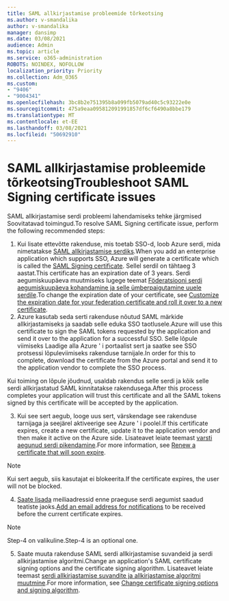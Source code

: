 ```yaml
---
title: SAML allkirjastamise probleemide tõrkeotsing
ms.author: v-smandalika
author: v-smandalika
manager: dansimp
ms.date: 03/08/2021
audience: Admin
ms.topic: article
ms.service: o365-administration
ROBOTS: NOINDEX, NOFOLLOW
localization_priority: Priority
ms.collection: Adm_O365
ms.custom:
- "9406"
- "9004341"
ms.openlocfilehash: 3bc8b2e751395b8a099fb5079ad40c5c93222e0e
ms.sourcegitcommit: 475a9eaa095812091991857df6cf6490a8bbe179
ms.translationtype: MT
ms.contentlocale: et-EE
ms.lasthandoff: 03/08/2021
ms.locfileid: "50692910"
---
```

# <a name="troubleshoot-saml-signing-certificate-issues"></a><span data-ttu-id="79616-102">SAML allkirjastamise probleemide tõrkeotsing</span><span class="sxs-lookup"><span data-stu-id="79616-102">Troubleshoot SAML Signing certificate issues</span></span>

<span data-ttu-id="79616-103">SAML allkirjastamise serdi probleemi lahendamiseks tehke järgmised Soovitatavad toimingud.</span><span class="sxs-lookup"><span data-stu-id="79616-103">To resolve SAML Signing certificate issue, perform the following recommended steps:</span></span>

1. <span data-ttu-id="79616-104">Kui lisate ettevõtte rakenduse, mis toetab SSO-d, loob Azure serdi, mida nimetatakse [SAML allkirjastamise serdiks](https://docs.microsoft.com/azure/active-directory/manage-apps/manage-certificates-for-federated-single-sign-on#auto-generated-certificate-for-gallery-and-non-gallery-applications).</span><span class="sxs-lookup"><span data-stu-id="79616-104">When you add an enterprise application which supports SSO, Azure will generate a certificate which is called the [SAML Signing certificate](https://docs.microsoft.com/azure/active-directory/manage-apps/manage-certificates-for-federated-single-sign-on#auto-generated-certificate-for-gallery-and-non-gallery-applications).</span></span> <span data-ttu-id="79616-105">Sellel serdil on tähtaeg 3 aastat.</span><span class="sxs-lookup"><span data-stu-id="79616-105">This certificate has an expiration date of 3 years.</span></span> <span data-ttu-id="79616-106">Serdi aegumiskuupäeva muutmiseks lugege teemat [Föderatsiooni serdi aegumiskuupäeva kohandamine ja selle ümberpaigutamine uuele serdile](https://docs.microsoft.com/azure/active-directory/manage-apps/manage-certificates-for-federated-single-sign-on#customize-the-expiration-date-for-your-federation-certificate-and-roll-it-over-to-a-new-certificate).</span><span class="sxs-lookup"><span data-stu-id="79616-106">To change the expiration date of your certificate, see [Customize the expiration date for your federation certificate and roll it over to a new certificate](https://docs.microsoft.com/azure/active-directory/manage-apps/manage-certificates-for-federated-single-sign-on#customize-the-expiration-date-for-your-federation-certificate-and-roll-it-over-to-a-new-certificate).</span></span>
2. <span data-ttu-id="79616-107">Azure kasutab seda serti rakenduse nõutud SAML märkide allkirjastamiseks ja saadab selle eduka SSO taotlusele.</span><span class="sxs-lookup"><span data-stu-id="79616-107">Azure will use this certificate to sign the SAML tokens requested by the application and send it over to the application for a successful SSO.</span></span> <span data-ttu-id="79616-108">Selle lõpule viimiseks Laadige alla Azure ' i portaalist sert ja saatke see SSO protsessi lõpuleviimiseks rakenduse tarnijale.</span><span class="sxs-lookup"><span data-stu-id="79616-108">In order for this to complete, download the certificate from the Azure portal and send it to the application vendor to complete the SSO process.</span></span>

<span data-ttu-id="79616-109">Kui toiming on lõpule jõudnud, usaldab rakendus selle serdi ja kõik selle serdi allkirjastatud SAML kinnitatakse rakendusega.</span><span class="sxs-lookup"><span data-stu-id="79616-109">After this process completes your application will trust this certificate and all the SAML tokens signed by this certificate will be accepted by the application.</span></span>

3. <span data-ttu-id="79616-110">Kui see sert aegub, looge uus sert, värskendage see rakenduse tarnijaga ja seejärel aktiveerige see Azure ' i poolel.</span><span class="sxs-lookup"><span data-stu-id="79616-110">If this certificate expires, create a new certificate, update it to the application vendor and then make it active on the Azure side.</span></span> <span data-ttu-id="79616-111">Lisateavet leiate teemast [varsti aegunud serdi pikendamine](https://docs.microsoft.com/azure/active-directory/manage-apps/manage-certificates-for-federated-single-sign-on#renew-a-certificate-that-will-soon-expire).</span><span class="sxs-lookup"><span data-stu-id="79616-111">For more information, see [Renew a certificate that will soon expire](https://docs.microsoft.com/azure/active-directory/manage-apps/manage-certificates-for-federated-single-sign-on#renew-a-certificate-that-will-soon-expire).</span></span>

> [!NOTE]
> <span data-ttu-id="79616-112">Kui sert aegub, siis kasutajat ei blokeerita.</span><span class="sxs-lookup"><span data-stu-id="79616-112">If the certificate expires, the user will not be blocked.</span></span>

4. <span data-ttu-id="79616-113">[Saate lisada](https://docs.microsoft.com/azure/active-directory/manage-apps/manage-certificates-for-federated-single-sign-on#add-email-notification-addresses-for-certificate-expiration) meiliaadressid enne praeguse serdi aegumist saadud teatiste jaoks.</span><span class="sxs-lookup"><span data-stu-id="79616-113">[Add an email address for notifications](https://docs.microsoft.com/azure/active-directory/manage-apps/manage-certificates-for-federated-single-sign-on#add-email-notification-addresses-for-certificate-expiration) to be received before the current certificate expires.</span></span>

> [!NOTE]
> <span data-ttu-id="79616-114">Step-4 on valikuline.</span><span class="sxs-lookup"><span data-stu-id="79616-114">Step-4 is an optional one.</span></span>

5. <span data-ttu-id="79616-115">Saate muuta rakenduse SAML serdi allkirjastamise suvandeid ja serdi allkirjastamise algoritmi.</span><span class="sxs-lookup"><span data-stu-id="79616-115">Change an application's SAML certificate signing options and the certificate signing algorithm.</span></span> <span data-ttu-id="79616-116">Lisateavet leiate teemast [serdi allkirjastamise suvandite ja allkirjastamise algoritmi muutmine](https://docs.microsoft.com/azure/active-directory/manage-apps/certificate-signing-options).</span><span class="sxs-lookup"><span data-stu-id="79616-116">For more information, see [Change certificate signing options and signing algorithm](https://docs.microsoft.com/azure/active-directory/manage-apps/certificate-signing-options).</span></span>


